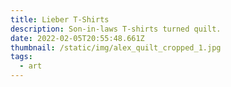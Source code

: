 ```yaml
---
title: Lieber T-Shirts
description: Son-in-laws T-shirts turned quilt.
date: 2022-02-05T20:55:48.661Z
thumbnail: /static/img/alex_quilt_cropped_1.jpg
tags:
  - art
---
```

